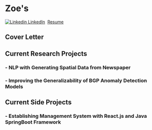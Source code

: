 # Zoe's

[![Linkedin](https://i.stack.imgur.com/gVE0j.png) LinkedIn](https://www.linkedin.com/in/zhuochengshang/)
&nbsp;[Resume](Zhuocheng_Shang_Resume.pdf "Resume")

## Cover Letter

## Current Research Projects

### - NLP with Generating Spatial Data from Newspaper
### - Improving the Generalizability of BGP Anomaly Detection Models

## Current Side Projects

### - Establishing Management System with React.js and Java SpringBoot Framework 


